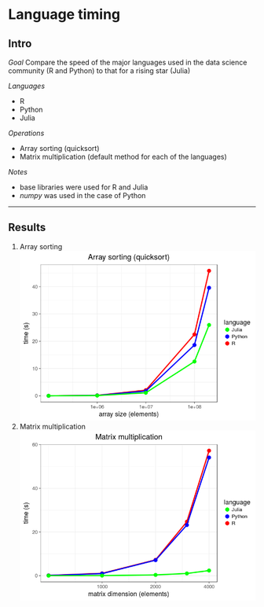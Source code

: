 # Language timing

## Intro

_Goal_
Compare the speed of the major languages used in the data science community (R and Python) to that for a rising star (Julia)

_Languages_
* R
* Python
* Julia
 
_Operations_
* Array sorting (quicksort)
* Matrix multiplication (default method for each of the languages)

_Notes_
* base libraries were used for R and Julia
* _numpy_ was used in the case of Python

-----

## Results

1. Array sorting 
![](/sort.png)
2. Matrix multiplication
![](/mm.png)
